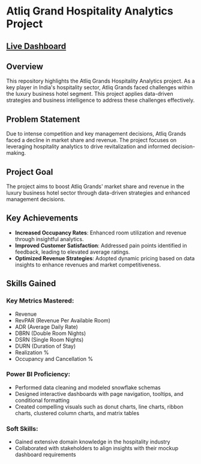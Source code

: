 # Atliq Grand Hospitality Analytics Project

## [Live Dashboard](https://app.powerbi.com/groups/me/reports/a48ed8c8-c22b-42a0-a987-a29768dd12f9/8ccfbbf20adb8e8ddd13?experience=power-bi)

## Overview
This repository highlights the Atliq Grands Hospitality Analytics project. As a key player in India's hospitality sector, Atliq Grands faced challenges within the luxury business hotel segment. This project applies data-driven strategies and business intelligence to address these challenges effectively.

## Problem Statement
Due to intense competition and key management decisions, Atliq Grands faced a decline in market share and revenue. The project focuses on leveraging hospitality analytics to drive revitalization and informed decision-making.

## Project Goal
The project aims to boost Atliq Grands' market share and revenue in the luxury business hotel sector through data-driven strategies and enhanced management decisions.

## Key Achievements
- **Increased Occupancy Rates**: Enhanced room utilization and revenue through insightful analytics.  
- **Improved Customer Satisfaction**: Addressed pain points identified in feedback, leading to elevated average ratings.  
- **Optimized Revenue Strategies**: Adopted dynamic pricing based on data insights to enhance revenues and market competitiveness.  

## Skills Gained
### Key Metrics Mastered:
- Revenue  
- RevPAR (Revenue Per Available Room)  
- ADR (Average Daily Rate)  
- DBRN (Double Room Nights)  
- DSRN (Single Room Nights)  
- DURN (Duration of Stay)  
- Realization %  
- Occupancy and Cancellation %  

### Power BI Proficiency:
- Performed data cleaning and modeled snowflake schemas  
- Designed interactive dashboards with page navigation, tooltips, and conditional formatting  
- Created compelling visuals such as donut charts, line charts, ribbon charts, clustered column charts, and matrix tables  

### Soft Skills:
- Gained extensive domain knowledge in the hospitality industry  
- Collaborated with stakeholders to align insights with their mockup dashboard requirements  

